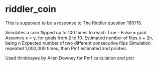 # riddler_coin

This is supposed to be a response to The Riddler question 160715.

Simulates a coin flipped up to 100 times to reach True - False = goal. Assumes x = y, for goals
from 2 to 10. Estimated number of flips x + 2n, being n Expected number of two different consecutive flips
Simulation repeated 1,000,000 times, then Pmf estimated and printed.

Used thinkbayes by Allen Downey for Pmf calculation and plot

